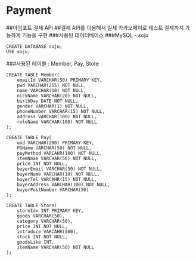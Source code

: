 # Payment
##아임포트 결제 API
##결제 API를 이용해서 실제 카카오페이로 테스트 결제까지 가능하게 기능을 구현
###사용된 데이터베이스
###MySQL - soju

	CREATE DATABASE soju;
	USE soju;

###사용된 테이블 : Member, Pay, Store
	
	CREATE TABLE Member(
		emailId VARCHAR(50) PRIMARY KEY,
		pwd VARCHAR(255) NOT NULL,
		name VARCHAR(10) NOT NULL,
		nickName VARCHAR(20) NOT NULL,
		birthDay DATE NOT NULL,
		gender VARCHAR(1) NOT NULL,
		phoneNumber VARCHAR(15) NOT NULL,
		address VARCHAR(100) NOT NULL,
		roleName VARCHAR(100) NOT NULL
	);
	
	CREATE TABLE Pay(
		uod VARCHAR(200) PRIMARY KEY,
		PGName VARCHAR(50) NOT NULL,
		payMethod VARCAHR(100) NOT NULL,
		itemNmae VARCHAR(50) NOT NULL,
		price INT NOT NULL,
		buyerEmail VARCHAR(50) NOT NULL,
		buyerName VARCHAR(10) NOT NULL,
		buyerTel VARCAHR(15) NOT NULL,
		buyerAddress VARCHAR(100) NOT NULL,
		buyerPostNumber VARCHAR(50)
	);
	
	CREATE TABLE Store(
		storeIdx INT PRIMARY KEY,
		goods VARCHAR(50),
		category VARCHAR(50),
		price INT NOT NULL,
		introduce VARCAHR(500),
		stock INT NOT NULL,
		goodsLike INT,
		itemName VARCHAR(50) NOT NULL
	);

	
